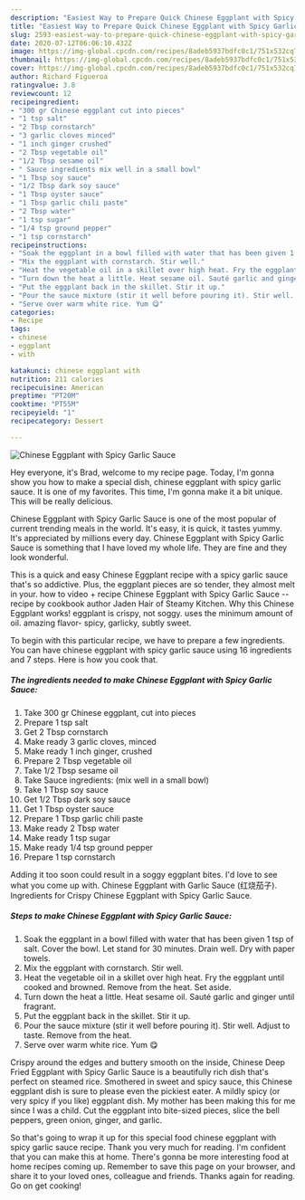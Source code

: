 ```yaml
---
description: "Easiest Way to Prepare Quick Chinese Eggplant with Spicy Garlic Sauce"
title: "Easiest Way to Prepare Quick Chinese Eggplant with Spicy Garlic Sauce"
slug: 2593-easiest-way-to-prepare-quick-chinese-eggplant-with-spicy-garlic-sauce
date: 2020-07-12T06:06:10.432Z
image: https://img-global.cpcdn.com/recipes/8adeb5937bdfc0c1/751x532cq70/chinese-eggplant-with-spicy-garlic-sauce-recipe-main-photo.jpg
thumbnail: https://img-global.cpcdn.com/recipes/8adeb5937bdfc0c1/751x532cq70/chinese-eggplant-with-spicy-garlic-sauce-recipe-main-photo.jpg
cover: https://img-global.cpcdn.com/recipes/8adeb5937bdfc0c1/751x532cq70/chinese-eggplant-with-spicy-garlic-sauce-recipe-main-photo.jpg
author: Richard Figueroa
ratingvalue: 3.8
reviewcount: 12
recipeingredient:
- "300 gr Chinese eggplant cut into pieces"
- "1 tsp salt"
- "2 Tbsp cornstarch"
- "3 garlic cloves minced"
- "1 inch ginger crushed"
- "2 Tbsp vegetable oil"
- "1/2 Tbsp sesame oil"
- " Sauce ingredients mix well in a small bowl"
- "1 Tbsp soy sauce"
- "1/2 Tbsp dark soy sauce"
- "1 Tbsp oyster sauce"
- "1 Tbsp garlic chili paste"
- "2 Tbsp water"
- "1 tsp sugar"
- "1/4 tsp ground pepper"
- "1 tsp cornstarch"
recipeinstructions:
- "Soak the eggplant in a bowl filled with water that has been given 1 tsp of salt. Cover the bowl. Let stand for 30 minutes. Drain well. Dry with paper towels."
- "Mix the eggplant with cornstarch. Stir well."
- "Heat the vegetable oil in a skillet over high heat. Fry the eggplant until cooked and browned. Remove from the heat. Set aside."
- "Turn down the heat a little. Heat sesame oil. Sauté garlic and ginger until fragrant."
- "Put the eggplant back in the skillet. Stir it up."
- "Pour the sauce mixture (stir it well before pouring it). Stir well. Adjust to taste. Remove from the heat."
- "Serve over warm white rice. Yum 😋"
categories:
- Recipe
tags:
- chinese
- eggplant
- with

katakunci: chinese eggplant with 
nutrition: 211 calories
recipecuisine: American
preptime: "PT20M"
cooktime: "PT55M"
recipeyield: "1"
recipecategory: Dessert

---
```



![Chinese Eggplant with Spicy Garlic Sauce](https://img-global.cpcdn.com/recipes/8adeb5937bdfc0c1/751x532cq70/chinese-eggplant-with-spicy-garlic-sauce-recipe-main-photo.jpg)

Hey everyone, it's Brad, welcome to my recipe page. Today, I'm gonna show you how to make a special dish, chinese eggplant with spicy garlic sauce. It is one of my favorites. This time, I'm gonna make it a bit unique. This will be really delicious.

Chinese Eggplant with Spicy Garlic Sauce is one of the most popular of current trending meals in the world. It's easy, it is quick, it tastes yummy. It's appreciated by millions every day. Chinese Eggplant with Spicy Garlic Sauce is something that I have loved my whole life. They are fine and they look wonderful.

This is a quick and easy Chinese Eggplant recipe with a spicy garlic sauce that&#39;s so addictive. Plus, the eggplant pieces are so tender, they almost melt in your. how to video + recipe Chinese Eggplant with Spicy Garlic Sauce -- recipe by cookbook author Jaden Hair of Steamy Kitchen. Why this Chinese Eggplant works! eggplant is crispy, not soggy. uses the minimum amount of oil. amazing flavor- spicy, garlicky, subtly sweet.


To begin with this particular recipe, we have to prepare a few ingredients. You can have chinese eggplant with spicy garlic sauce using 16 ingredients and 7 steps. Here is how you cook that.

<!--inarticleads1-->

##### The ingredients needed to make Chinese Eggplant with Spicy Garlic Sauce:

1. Take 300 gr Chinese eggplant, cut into pieces
1. Prepare 1 tsp salt
1. Get 2 Tbsp cornstarch
1. Make ready 3 garlic cloves, minced
1. Make ready 1 inch ginger, crushed
1. Prepare 2 Tbsp vegetable oil
1. Take 1/2 Tbsp sesame oil
1. Take  Sauce ingredients: (mix well in a small bowl)
1. Take 1 Tbsp soy sauce
1. Get 1/2 Tbsp dark soy sauce
1. Get 1 Tbsp oyster sauce
1. Prepare 1 Tbsp garlic chili paste
1. Make ready 2 Tbsp water
1. Make ready 1 tsp sugar
1. Make ready 1/4 tsp ground pepper
1. Prepare 1 tsp cornstarch


Adding it too soon could result in a soggy eggplant bites. I&#39;d love to see what you come up with. Chinese Eggplant with Garlic Sauce (红烧茄子). Ingredients for Crispy Chinese Eggplant with Spicy Garlic Sauce. 

<!--inarticleads2-->

##### Steps to make Chinese Eggplant with Spicy Garlic Sauce:

1. Soak the eggplant in a bowl filled with water that has been given 1 tsp of salt. Cover the bowl. Let stand for 30 minutes. Drain well. Dry with paper towels.
1. Mix the eggplant with cornstarch. Stir well.
1. Heat the vegetable oil in a skillet over high heat. Fry the eggplant until cooked and browned. Remove from the heat. Set aside.
1. Turn down the heat a little. Heat sesame oil. Sauté garlic and ginger until fragrant.
1. Put the eggplant back in the skillet. Stir it up.
1. Pour the sauce mixture (stir it well before pouring it). Stir well. Adjust to taste. Remove from the heat.
1. Serve over warm white rice. Yum 😋


Crispy around the edges and buttery smooth on the inside, Chinese Deep Fried Eggplant with Spicy Garlic Sauce is a beautifully rich dish that&#39;s perfect on steamed rice. Smothered in sweet and spicy sauce, this Chinese eggplant dish is sure to please even the pickiest eater. A mildly spicy (or very spicy if you like) eggplant dish. My mother has been making this for me since I was a child. Cut the eggplant into bite-sized pieces, slice the bell peppers, green onion, ginger, and garlic. 

So that's going to wrap it up for this special food chinese eggplant with spicy garlic sauce recipe. Thank you very much for reading. I'm confident that you can make this at home. There's gonna be more interesting food at home recipes coming up. Remember to save this page on your browser, and share it to your loved ones, colleague and friends. Thanks again for reading. Go on get cooking!
